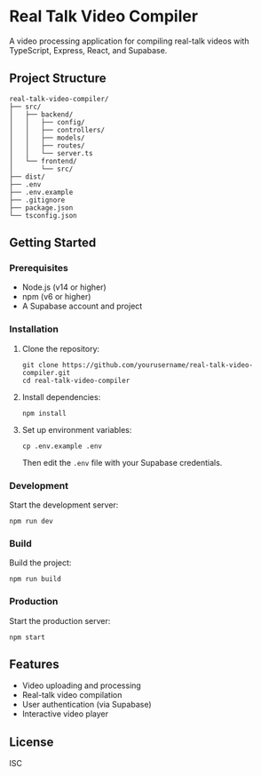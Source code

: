 # Real Talk Video Compiler

A video processing application for compiling real-talk videos with TypeScript, Express, React, and Supabase.

## Project Structure

```
real-talk-video-compiler/
├── src/
│   ├── backend/
│   │   ├── config/
│   │   ├── controllers/
│   │   ├── models/
│   │   ├── routes/
│   │   └── server.ts
│   └── frontend/
│       └── src/
├── dist/
├── .env
├── .env.example
├── .gitignore
├── package.json
└── tsconfig.json
```

## Getting Started

### Prerequisites

- Node.js (v14 or higher)
- npm (v6 or higher)
- A Supabase account and project

### Installation

1. Clone the repository:
   ```
   git clone https://github.com/yourusername/real-talk-video-compiler.git
   cd real-talk-video-compiler
   ```

2. Install dependencies:
   ```
   npm install
   ```

3. Set up environment variables:
   ```
   cp .env.example .env
   ```
   Then edit the `.env` file with your Supabase credentials.

### Development

Start the development server:
```
npm run dev
```

### Build

Build the project:
```
npm run build
```

### Production

Start the production server:
```
npm start
```

## Features

- Video uploading and processing
- Real-talk video compilation
- User authentication (via Supabase)
- Interactive video player

## License

ISC